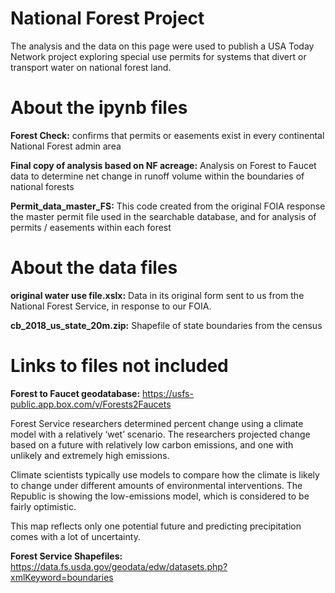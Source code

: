 # National Forest Project

The analysis and the data on this page were used to publish a USA Today Network project exploring special use permits for systems that divert or transport water on national forest land. 

# About the ipynb files

<b>Forest Check:</b> confirms that permits or easements exist in every continental National Forest admin area

<b>Final copy of analysis based on NF acreage:</b> Analysis on Forest to Faucet data to determine net change in runoff volume within the boundaries of national forests

<b>Permit_data_master_FS:</b> This code created from the original FOIA response the master permit file used in the searchable database, and for analysis of permits / easements within each forest

# About the data files
<b>original water use file.xslx:</b> Data in its original form sent to us from the National Forest Service, in response to our FOIA. 

<b>cb_2018_us_state_20m.zip:</b> Shapefile of state boundaries from the census

# Links to files not included 
<b>Forest to Faucet geodatabase:</b> https://usfs-public.app.box.com/v/Forests2Faucets

Forest Service researchers determined percent change using a climate model with a relatively ‘wet’ scenario. The researchers projected change based on a future with relatively low carbon emissions, and one with unlikely and extremely high emissions.

Climate scientists typically use models to compare how the climate is likely to change under different amounts of environmental interventions. The Republic is showing the low-emissions model, which is considered to be fairly optimistic.

This map reflects only one potential future and predicting precipitation comes with a lot of uncertainty.

<b>Forest Service Shapefiles:</b> https://data.fs.usda.gov/geodata/edw/datasets.php?xmlKeyword=boundaries

